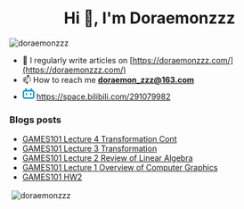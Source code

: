 <!--

### Hi there 👋

**Doraemonzzz/Doraemonzzz** is a ✨ _special_ ✨ repository because its `README.md` (this file) appears on your GitHub profile.

Here are some ideas to get you started:

- 🔭 I’m currently working on ...
- 🌱 I’m currently learning ...
- 👯 I’m looking to collaborate on ...
- 🤔 I’m looking for help with ...
- 💬 Ask me about ...
- 📫 How to reach me: ...
- 😄 Pronouns: ...
- ⚡ Fun fact: ...
-->



<h1 align="center">Hi 👋, I'm Doraemonzzz</h1>
<p align="left"> <img src="https://komarev.com/ghpvc/?username=doraemonzzz&label=Profile%20views&color=0e75b6&style=flat" alt="doraemonzzz" /> </p>

- 📝 I regularly write articles on [https://doraemonzzz.com/](https://doraemonzzz.com/)
- 📫 How to reach me **doraemon_zzz@163.com**
- ![](./bilibili.png) https://space.bilibili.com/291079982

### Blogs posts
<!-- BLOG-POST-LIST:START -->
- [GAMES101 Lecture 4 Transformation Cont](http://www.doraemonzzz.com/2022/09/14/2022-9-14-GAMES101-Lecture-4-Transformation-Cont/)
- [GAMES101 Lecture 3 Transformation](http://www.doraemonzzz.com/2022/09/12/2022-9-12-GAMES101-Lecture-3-Transformation/)
- [GAMES101 Lecture 2 Review of Linear Algebra](http://www.doraemonzzz.com/2022/09/07/2022-9-7-GAMES101-Lecture-2-Review-of-Linear-Algebra/)
- [GAMES101 Lecture 1 Overview of Computer Graphics](http://www.doraemonzzz.com/2022/09/07/2022-9-7-GAMES101-Lecture-1-Overview-of-Computer-Graphics/)
- [GAMES101 HW2](http://www.doraemonzzz.com/2022/09/06/2022-9-6-GAMES101-HW2/)
<!-- BLOG-POST-LIST:END -->

<p>&nbsp;<img align="center" src="https://github-readme-stats.vercel.app/api?username=doraemonzzz&show_icons=true&locale=en" alt="doraemonzzz" /></p>